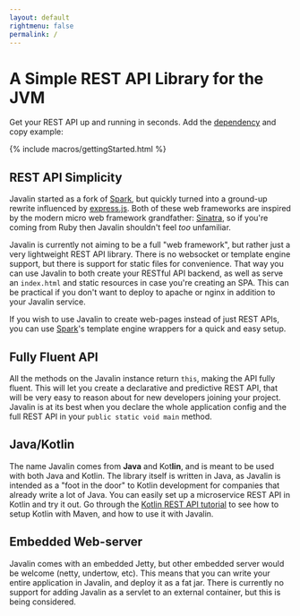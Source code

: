 ```yaml
---
layout: default
rightmenu: false
permalink: /
---
```


<h1 class="no-margin-top">A Simple REST API Library for the JVM</h1>

Get your REST API up and running in seconds.
Add the [dependency](/download) and copy example:

{% include macros/gettingStarted.html %}

## REST API Simplicity
Javalin started as a fork of [Spark](http://sparkjava.com), but quickly 
turned into a ground-up rewrite influenced by [express.js](https://expressjs.com/).
Both of these web frameworks are inspired by the modern micro web framework 
grandfather: [Sinatra](http://www.sinatrarb.com/), so if you're coming from Ruby then
Javalin shouldn't feel *too* unfamiliar.

Javalin is currently not aiming to be a full "web framework", 
but rather just a very lightweight REST API library.
There is no websocket or template engine support, but there is support 
for static files for convenience. That way you can use Javalin to both create 
your RESTful API backend, as well as serve an `index.html` and static resources
in case you're creating an SPA. This can be practical if you don't want to deploy
to apache or nginx in addition to your Javalin service.

If you wish to use Javalin to create web-pages instead of just REST APIs, 
you can use [Spark](http://sparkjava.com)'s template engine wrappers for a 
quick and easy setup.

## Fully Fluent API
All the methods on the Javalin instance return `this`, making the API fully fluent. 
This will let you create a declarative and predictive REST API, 
that will be very easy to reason about for new developers joining your project. Javalin
is at its best when you declare the whole application config and the full REST API
in your `public static void main` method.

## Java/Kotlin
The name Javalin comes from <b>Java</b> and Kot<b>lin</b>, and is meant 
to be used with both Java and Kotlin. The library itself is written in Java, as 
Javalin is intended as a "foot in the door" to Kotlin development for companies
that already write a lot of Java. You can easily set up a microservice REST API in 
Kotlin and try it out. Go through the [Kotlin REST API tutorial](/tutorials/kotlin) 
to see how to setup Kotlin with Maven, and how to use it with Javalin.

## Embedded Web-server
Javalin comes with an embedded Jetty, but other embedded server would 
be welcome (netty, undertow, etc). This means that you can write your entire 
application in Javalin, and deploy it as a fat jar. There is currently no support 
for adding Javalin as a servlet to an external container, but this is being considered.
